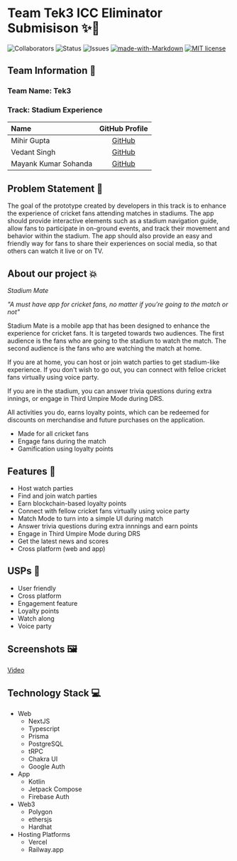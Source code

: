 # Team Tek3 ICC Eliminator Submisison ✨🚀

![Collaborators](https://img.shields.io/badge/collaborators-3-red)
![Status](https://img.shields.io/badge/status-done-green)
![Issues](https://img.shields.io/badge/issues-0-blue)
[![made-with-Markdown](https://img.shields.io/badge/Made%20with-Markdown-1f425f.svg)](http://commonmark.org)
[![MIT license](https://img.shields.io/badge/License-MIT-blue.svg)](https://lbesson.mit-license.org/)

## Team Information 🤖

### Team Name: Tek3

### Track: Stadium Experience

| Name                 |                GitHub Profile                |
| :------------------- | :------------------------------------------: |
| Mihir Gupta          | [GitHub](https://github.com/mihirgupta0900)  |
| Vedant Singh         |    [GitHub](https://github.com/vedant-11)    |
| Mayank Kumar Sohanda | [GitHub](https://github.com/MayankKrSohanda) |

## Problem Statement 🚧

The goal of the prototype created by developers in this track is to enhance the experience of cricket fans attending matches in stadiums. The app should provide interactive elements such as a stadium navigation guide, allow fans to participate in on-ground events, and track their movement and behavior within the stadium. The app should also provide an easy and friendly way for fans to share their experiences on social media, so that others can watch it live or on TV.

## About our project 💥

_Stadium Mate_

_"A must have app for cricket fans, no matter if you’re going to the match or not"_

Stadium Mate is a mobile app that has been designed to enhance the experience for cricket fans. It is targeted towards two audiences. The first audience is the fans who are going to the stadium to watch the match. The second audience is the fans who are watching the match at home.

If you are at home, you can host or join watch parties to get stadium-like experience. If you don't wish to go out, you can connect with felloe cricket fans virtually using voice party.

If you are in the stadium, you can answer trivia questions during extra innings, or engage in Third Umpire Mode during DRS.

All activities you do, earns loyalty points, which can be redeemed for discounts on merchandise and future purchases on the application.

- Made for all cricket fans
- Engage fans during the match
- Gamification using loyalty points

## Features 🔧

- Host watch parties
- Find and join watch parties
- Earn blockchain-based loyalty points
- Connect with fellow cricket fans virtually using voice party
- Match Mode to turn into a simple UI during match
- Answer trivia questions during extra innnings and earn points
- Engage in Third Umpire Mode during DRS
- Get the latest news and scores
- Cross platform (web and app)

## USPs 🚨

- User friendly
- Cross platform
- Engagement feature
- Loyalty points
- Watch along
- Voice party

## Screenshots 🖼️

[Video](https://www.loom.com/share/56cb229783a649ce93536b9ddf78226c)

## Technology Stack 💻

- Web
  - NextJS
  - Typescript
  - Prisma
  - PostgreSQL
  - tRPC
  - Chakra UI
  - Google Auth
- App
  - Kotlin
  - Jetpack Compose
  - Firebase Auth
- Web3
  - Polygon
  - ethersjs
  - Hardhat
- Hosting Platforms
  - Vercel
  - Railway.app
